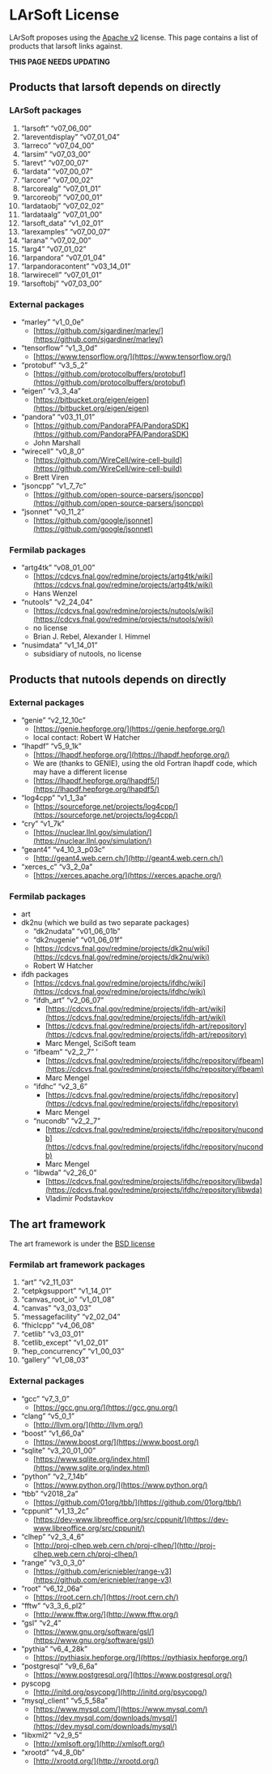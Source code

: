 LArSoft License
====================================

LArSoft proposes using the [Apache v2](http://www.apache.org/licenses/LICENSE-2.0) license. This page contains a list of products that larsoft links against.

**THIS PAGE NEEDS UPDATING**

Products that larsoft depends on directly
----------------------------------------------------------------------------------------

### LArSoft packages

1.  “larsoft” “v07_06_00”
2.  “lareventdisplay” “v07_01_04”
3.  “larreco” “v07_04_00”
4.  “larsim” “v07_03_00”
5.  “larevt” “v07_00_07”
6.  “lardata” “v07_00_07”
7.  “larcore” “v07_00_02”
8.  “larcorealg” “v07_01_01”
9.  “larcoreobj” “v07_00_01”
10. “lardataobj” “v07_02_02”
11. “lardataalg” “v07_01_00”
12. “larsoft_data” “v1_02_01”
13. “larexamples” “v07_00_07”
14. “larana” “v07_02_00”
15. “larg4” “v07_01_02”
16. “larpandora” “v07_01_04”
17. “larpandoracontent” “v03_14_01”
18. “larwirecell” “v07_01_01”
19. “larsoftobj” “v07_03_00”

### External packages

-   “marley” “v1_0_0e”
    -   [https://github.com/sjgardiner/marley/](https://github.com/sjgardiner/marley/)
-   “tensorflow” “v1_3_0d”
    -   [https://www.tensorflow.org/](https://www.tensorflow.org/)
-   “protobuf” “v3_5_2”
    -   [https://github.com/protocolbuffers/protobuf](https://github.com/protocolbuffers/protobuf)
-   “eigen” “v3_3_4a”
    -   [https://bitbucket.org/eigen/eigen](https://bitbucket.org/eigen/eigen)
-   “pandora” “v03_11_01”
    -   [https://github.com/PandoraPFA/PandoraSDK](https://github.com/PandoraPFA/PandoraSDK)
    -   John Marshall
-   “wirecell” “v0_8_0”
    -   [https://github.com/WireCell/wire-cell-build](https://github.com/WireCell/wire-cell-build)
    -   Brett Viren
-   “jsoncpp” “v1_7_7c”
    -   [https://github.com/open-source-parsers/jsoncpp](https://github.com/open-source-parsers/jsoncpp)
-   “jsonnet” “v0_11_2”
    -   [https://github.com/google/jsonnet](https://github.com/google/jsonnet)

### Fermilab packages

-   “artg4tk” “v08_01_00”
    -   [https://cdcvs.fnal.gov/redmine/projects/artg4tk/wiki](https://cdcvs.fnal.gov/redmine/projects/artg4tk/wiki)
    -   Hans Wenzel
-   “nutools” “v2_24_04”
    -   [https://cdcvs.fnal.gov/redmine/projects/nutools/wiki](https://cdcvs.fnal.gov/redmine/projects/nutools/wiki)
    -   no license
    -   Brian J. Rebel, Alexander I. Himmel
-   “nusimdata” “v1_14_01”
    -   subsidiary of nutools, no license

Products that nutools depends on directly
----------------------------------------------------------------------------------------

### External packages

-   “genie” “v2_12_10c”
    -   [https://genie.hepforge.org/](https://genie.hepforge.org/)
    -   local contact: Robert W Hatcher
-   “lhapdf” “v5_9_1k”
    -   [https://lhapdf.hepforge.org/](https://lhapdf.hepforge.org/)
    -   We are (thanks to GENIE), using the old Fortran lhapdf code, which may have a different license
    -   [https://lhapdf.hepforge.org/lhapdf5/](https://lhapdf.hepforge.org/lhapdf5/)
-   “log4cpp” “v1_1_3a”
    -   [https://sourceforge.net/projects/log4cpp/](https://sourceforge.net/projects/log4cpp/)
-   “cry” “v1_7k”
    -   [https://nuclear.llnl.gov/simulation/](https://nuclear.llnl.gov/simulation/)
-   “geant4” “v4_10_3_p03c”
    -   [http://geant4.web.cern.ch/](http://geant4.web.cern.ch/)
-   “xerces_c” “v3_2_0a”
    -   [https://xerces.apache.org/](https://xerces.apache.org/)

### Fermilab packages

-   art
-   dk2nu (which we build as two separate packages)
    -   “dk2nudata” “v01_06_01b”
    -   “dk2nugenie” “v01_06_01f”
    -   [https://cdcvs.fnal.gov/redmine/projects/dk2nu/wiki](https://cdcvs.fnal.gov/redmine/projects/dk2nu/wiki)
    -   Robert W Hatcher
-   ifdh packages
    -   [https://cdcvs.fnal.gov/redmine/projects/ifdhc/wiki](https://cdcvs.fnal.gov/redmine/projects/ifdhc/wiki)
    -   “ifdh_art” “v2_06_07”
        -   [https://cdcvs.fnal.gov/redmine/projects/ifdh-art/wiki](https://cdcvs.fnal.gov/redmine/projects/ifdh-art/wiki)
        -   [https://cdcvs.fnal.gov/redmine/projects/ifdh-art/repository](https://cdcvs.fnal.gov/redmine/projects/ifdh-art/repository)
        -   Marc Mengel, SciSoft team
    -   “ifbeam” “v2_2_7” ’
        -   [https://cdcvs.fnal.gov/redmine/projects/ifdhc/repository/ifbeam](https://cdcvs.fnal.gov/redmine/projects/ifdhc/repository/ifbeam)
        -   Marc Mengel
    -   “ifdhc” “v2_3_6”
        -   [https://cdcvs.fnal.gov/redmine/projects/ifdhc/repository](https://cdcvs.fnal.gov/redmine/projects/ifdhc/repository)
        -   Marc Mengel
    -   “nucondb” “v2_2_7”
        -   [https://cdcvs.fnal.gov/redmine/projects/ifdhc/repository/nucondb](https://cdcvs.fnal.gov/redmine/projects/ifdhc/repository/nucondb)
        -   Marc Mengel
    -   “libwda” “v2_26_0”
        -   [https://cdcvs.fnal.gov/redmine/projects/ifdhc/repository/libwda](https://cdcvs.fnal.gov/redmine/projects/ifdhc/repository/libwda)
        -   Vladimir Podstavkov

The art framework
----------------------------------------

The art framework is under the [BSD license](https://cdcvs.fnal.gov/redmine/projects/art/repository/revisions/develop/entry/LICENSE)

### Fermilab art framework packages

1.  “art” “v2_11_03”
2.  “cetpkgsupport” “v1_14_01”
3.  “canvas_root_io” “v1_01_08”
4.  “canvas” “v3_03_03”
5.  “messagefacility” “v2_02_04”
6.  “fhiclcpp” “v4_06_08”
7.  “cetlib” “v3_03_01”
8.  “cetlib_except” “v1_02_01”
9.  “hep_concurrency” “v1_00_03”
10. “gallery” “v1_08_03”

### External packages

-   “gcc” “v7_3_0”
    -   [https://gcc.gnu.org/](https://gcc.gnu.org/)
-   “clang” “v5_0_1”
    -   [http://llvm.org/](http://llvm.org/)
-   “boost” “v1_66_0a”
    -   [https://www.boost.org/](https://www.boost.org/)
-   “sqlite” “v3_20_01_00”
    -   [https://www.sqlite.org/index.html](https://www.sqlite.org/index.html)
-   “python” “v2_7_14b”
    -   [https://www.python.org/](https://www.python.org/)
-   “tbb” “v2018_2a”
    -   [https://github.com/01org/tbb/](https://github.com/01org/tbb/)
-   “cppunit” “v1_13_2c”
    -   [https://dev-www.libreoffice.org/src/cppunit/](https://dev-www.libreoffice.org/src/cppunit/)
-   “clhep” “v2_3_4_6”
    -   [http://proj-clhep.web.cern.ch/proj-clhep/](http://proj-clhep.web.cern.ch/proj-clhep/)
-   “range” “v3_0_3_0”
    -   [https://github.com/ericniebler/range-v3](https://github.com/ericniebler/range-v3)
-   “root” “v6_12_06a”
    -   [https://root.cern.ch/](https://root.cern.ch/)
-   “fftw” “v3_3_6_pl2”
    -   [http://www.fftw.org/](http://www.fftw.org/)
-   “gsl” “v2_4”
    -   [https://www.gnu.org/software/gsl/](https://www.gnu.org/software/gsl/)
-   “pythia” “v6_4_28k”
    -   [https://pythiasix.hepforge.org/](https://pythiasix.hepforge.org/)
-   “postgresql” “v9_6_6a”
    -   [https://www.postgresql.org/](https://www.postgresql.org/)
-   pyscopg
    -   [http://initd.org/psycopg/](http://initd.org/psycopg/)
-   “mysql_client” “v5_5_58a”
    -   [https://www.mysql.com/](https://www.mysql.com/)
    -   [https://dev.mysql.com/downloads/mysql/](https://dev.mysql.com/downloads/mysql/)
-   “libxml2” “v2_9_5”
    -   [http://xmlsoft.org/](http://xmlsoft.org/)
-   “xrootd” “v4_8_0b”
    -   [http://xrootd.org/](http://xrootd.org/)

